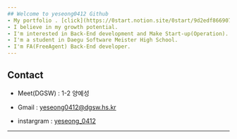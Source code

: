 ```yaml
---
## Welcome to yeseong0412 Github
- My portfolio . [click](https://0start.notion.site/0start/9d2edf8669074a388dc9f816cba57649)   
- I believe in my growth potential.
- I'm interested in Back-End development and Make Start-up(Operation).
- I'm a student in Daegu Software Meister High School.
- I'm FA(FreeAgent) Back-End developer. 
---
```

## Contact

- Meet(DGSW) : 1-2 양예성

- Gmail : yeseong0412@dgsw.hs.kr

- instargram : [yeseong_0412](https://www.instagram.com/yeseong_0412/)

---
